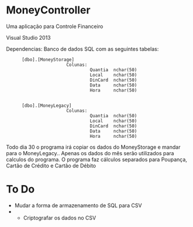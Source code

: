 # MoneyController
Uma aplicação para Controle Financeiro

Visual Studio 2013

Dependencias: 
Banco de dados SQL com as seguintes tabelas:

          [dbo].[MoneyStorage]
                           Colunas:
                                    Quantia  nchar(50)
                                    Local    nchar(50)
                                    DinCard  nchar(50)
                                    Data     nchar(50)
                                    Hora     nchar(50)
          
  
          [dbo].[MoneyLegacy]
                           Colunas:
                                    Quantia  nchar(50)
                                    Local    nchar(50)
                                    DinCard  nchar(50)
                                    Data     nchar(50)
                                    Hora     nchar(50)
                                    
                                    
                                    
                                    
Todo dia 30 o programa irá copiar os dados do MoneyStorage e mandar para o MoneyLegacy.. Apenas os dados do mês serão utilizados para calculos do programa.
O programa faz cálculos separados para Poupança, Cartão de Crédito e Cartão de Débito


# To Do

* Mudar a forma de armazenamento de SQL para CSV 
* * Criptografar os dados no CSV
